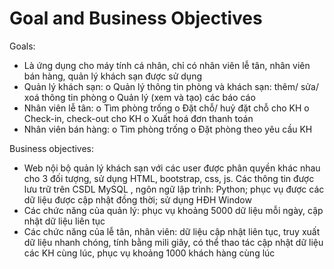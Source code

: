 # Goal and Business Objectives
Goals:
-	Là ứng dụng cho máy tính cá nhân, chỉ có nhân viên lễ tân, nhân viên bán hàng, quản lý khách sạn được sử dụng
-	Quản lý khách sạn:
  o	Quản lý thông tin phòng và khách sạn: thêm/ sửa/ xoá thông tin phòng
  o	Quản lý (xem và tạo) các báo cáo
-	Nhân viên lễ tân:
  o	Tìm phòng trống
  o	Đặt chỗ/ huỷ đặt chỗ cho KH
  o	Check-in, check-out cho KH
  o	Xuất hoá đơn thanh toán
-	Nhân viên bán hàng:
  o	Tìm phòng trống
  o	Đặt phòng theo yêu cầu KH

Business objectives:
-	Web nội bộ quản lý khách sạn với các user được phân quyền khác nhau cho 3 đối tượng, sử dụng HTML, bootstrap, css, js. Các thông tin được lưu trữ trên CSDL MySQL , ngôn ngữ lập trình: Python; phục vụ được các dữ liệu được cập nhật đồng thời; sử dụng HĐH Window
-	Các chức năng của quản lý: phục vụ khoảng 5000 dữ liệu mỗi ngày, cập nhật dữ liệu liên tục 
-	Các chức năng của lễ tân, nhân viên: dữ liệu cập nhật liên tục, truy xuất dữ liệu nhanh chóng, tính bằng mili giây, có thể thao tác cập nhật dữ liệu các KH cùng lúc, phục vụ khoảng 1000 khách hàng cùng lúc
